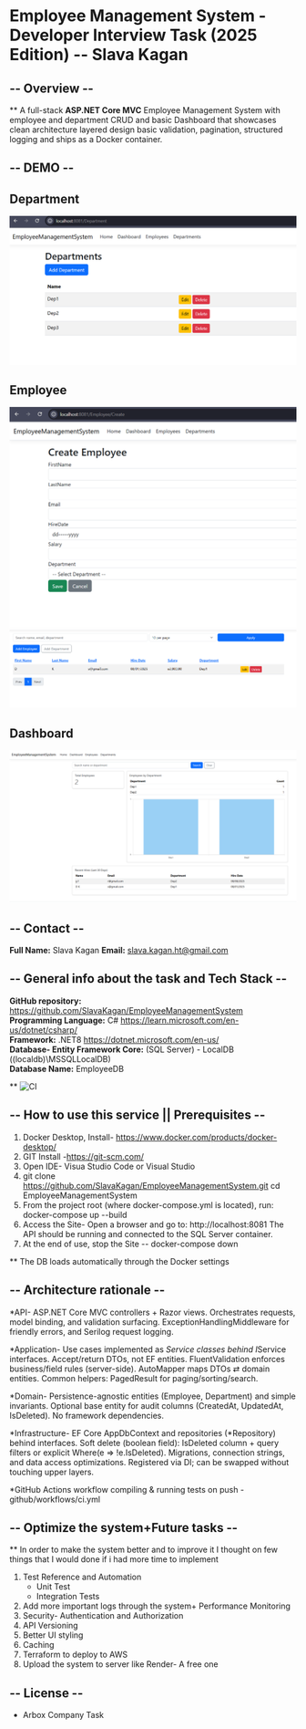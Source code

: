 # Employee Management System - Developer Interview Task (2025 Edition) -- Slava Kagan

## -- Overview --

** A full-stack **ASP.NET Core MVC** Employee Management System with employee and department CRUD and basic Dashboard that showcases clean architecture layered design basic validation, pagination, structured logging and ships as a Docker container.

## -- DEMO --

## Department

![Department](ScreenShots/Department.png)

## Employee

![Employee](ScreenShots/CreateEmployee.png)
![Employee](ScreenShots/EmployeeTable.png)

## Dashboard

![Dashboard](ScreenShots/Dashboard.png)

## -- Contact --

**Full Name:** Slava Kagan
**Email:** <slava.kagan.ht@gmail.com>

## -- General info about the task and Tech Stack --

**GitHub repository:** https://github.com/SlavaKagan/EmployeeManagementSystem <br />
**Programming Language:** C# <https://learn.microsoft.com/en-us/dotnet/csharp/> <br />
**Framework:** .NET8 <https://dotnet.microsoft.com/en-us/> <br />
**Database- Entity Framework Core:** (SQL Server) - LocalDB ((localdb)\MSSQLLocalDB) <br />
**Database Name:**  EmployeeDB <br />

** ![CI](https://github.com/<your-username>/<repo-name>/actions/workflows/ci.yml/badge.svg)

## -- How to use this service || Prerequisites --

1. Docker Desktop, Install- https://www.docker.com/products/docker-desktop/
2. GIT Install -https://git-scm.com/
3. Open IDE- Visua Studio Code or Visual Studio
4. git clone https://github.com/SlavaKagan/EmployeeManagementSystem.git
   cd EmployeeManagementSystem
5. From the project root (where docker-compose.yml is located), run:
docker-compose up --build
6. Access the Site-
Open a browser and go to: http://localhost:8081
The API should be running and connected to the SQL Server container.
7. At the end of use, stop the Site -- docker-compose down

** The DB loads automatically through the Docker settings

## -- Architecture rationale --

*API-
ASP.NET Core MVC controllers + Razor views.
Orchestrates requests, model binding, and validation surfacing.
ExceptionHandlingMiddleware for friendly errors, and Serilog request logging.

*Application-
Use cases implemented as *Service classes behind I*Service interfaces.
Accept/return DTOs, not EF entities.
FluentValidation enforces business/field rules (server-side).
AutoMapper maps DTOs ⇄ domain entities.
Common helpers: PagedResult<T> for paging/sorting/search.

*Domain-
Persistence-agnostic entities (Employee, Department) and simple invariants.
Optional base entity for audit columns (CreatedAt, UpdatedAt, IsDeleted).
No framework dependencies.

*Infrastructure-
EF Core AppDbContext and repositories (*Repository) behind interfaces.
Soft delete (boolean field): IsDeleted column + query filters or explicit Where(e => !e.IsDeleted).
Migrations, connection strings, and data access optimizations.
Registered via DI; can be swapped without touching upper layers.

*GitHub Actions workflow compiling & running tests on push - github/workflows/ci.yml

## -- Optimize the system+Future tasks --

** In order to make the system better and to improve it I thought on few things that I would done if i had more time to implement

1. Test Reference and Automation
   * Unit Test
   * Integration Tests
2. Add more important logs through the system+ Performance Monitoring
3. Security- Authentication and Authorization
4. API Versioning
5. Better UI styling
6. Caching
7. Terraform to deploy to AWS
8. Upload the system to server like Render- A free one

## -- License --

* Arbox Company Task
